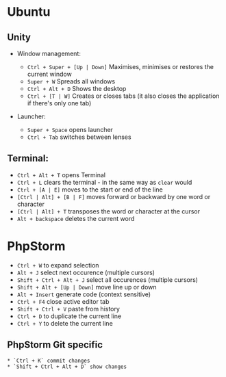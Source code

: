# Ubuntu

## Unity
* Window management:
    * `Ctrl + Super + [Up | Down]` Maximises, minimises or restores the current window
    * `Super + W` Spreads all windows
    * `Ctrl + Alt + D` Shows the desktop
    * `Ctrl + [T | W]` Creates or closes tabs (it also closes the application if there's only one tab)

* Launcher:
    * `Super + Space` opens launcher
    * `Ctrl + Tab` switches between lenses
## Terminal:
  * `Ctrl + Alt + T` opens Terminal
  * `Ctrl + L` clears the terminal - in the same way as `clear` would
  * `Ctrl + [A | E]` moves to the start or end of the line
  * `[Ctrl | Alt] + [B | F]` moves forward or backward by one word or character
  * `[Ctrl | Alt] + T` transposes the word or character at the cursor
  * `Alt + backspace` deletes the current word
  
# PhpStorm

* `Ctrl + W` to expand selection
* `Alt + J` select next occurence (multiple cursors)
* `Shift + Ctrl + Alt + J` select all 
occurences (multiple cursors)
* `Shift + Alt + [Up | Down]` move line up or down
* `Alt + Insert` generate code (context sensitive)
* `Ctrl + F4` close active editor tab
* `Shift + Ctrl + V` paste from history
* `Ctrl + D` to duplicate the current line
* `Ctrl + Y` to delete the current line

## PhpStorm Git specific
    * `Ctrl + K` commit changes
    * `Shift + Ctrl + Alt + D` show changes